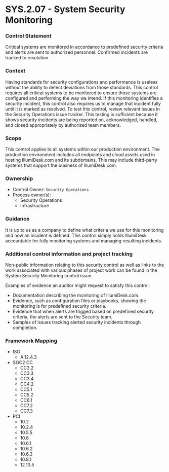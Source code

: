 # SYS.2.07 - System Security Monitoring



### Control Statement

Critical systems are monitored in accordance to predefined security criteria and alerts are sent to authorized personnel. Confirmed incidents are tracked to resolution.

###  Context

Having standards for security configurations and performance is useless without the ability to detect deviations from those standards. This control requires all critical systems to be monitored to ensure those systems are configured and performing the way we intend. If this monitoring identifies a security incident, this control also requires us to manage that incident fully until it is marked as resolved. To test this control, review relevant issues in the Security Operations issue tracker. This testing is sufficient because it shows security incidents are being reported on, acknowledged, handled, and closed appropriately by authorized team members.

###  Scope

This control applies to all systems within our production environment. The production environment includes all endpoints and cloud assets used in hosting IllumiDesk.com and its subdomains. This may include third-party systems that support the business of IllumiDesk.com.

###  Ownership

* Control Owner: `Security Operations`
* Process owner\(s\):
  * Security Operations
  * Infrastructure

###  Guidance

It is up to us as a company to define what criteria we use for this monitoring and how an incident is defined. This control simply holds IllumiDesk accountable for fully monitoring systems and managing resulting incidents.

###  Additional control information and project tracking

Non-public information relating to this security control as well as links to the work associated with various phases of project work can be found in the System Security Monitoring control issue.

Examples of evidence an auditor might request to satisfy this control:

* Documentation describing the monitoring of IllumiDesk.com.
* Evidence, such as configuration files or playbooks, showing the monitoring is for predefined security criteria.
* Evidence that when alerts are trigged based on predefined security criteria, the alerts are sent to the Security team.
* Samples of issues tracking alerted security incidents through completion.

###  Framework Mapping

* ISO
  * A.12.4.3
* SOC2 CC
  * CC3.2
  * CC3.3
  * CC3.4
  * CC4.2
  * CC5.1
  * CC5.2
  * CC6.1
  * CC7.2
  * CC7.3
* PCI
  * 10.2
  * 10.2.4
  * 10.5.5
  * 10.6
  * 10.6.1
  * 10.6.2
  * 10.6.3
  * 10.8.1
  * 12.10.5

